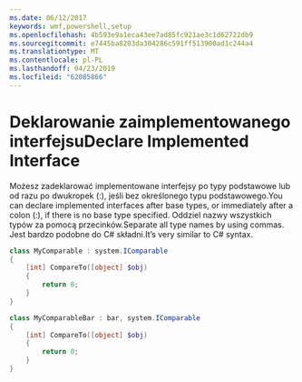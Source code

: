 ```yaml
---
ms.date: 06/12/2017
keywords: wmf,powershell,setup
ms.openlocfilehash: 4b593e9a1eca43ee7ad85fc921ae3c1d62722db9
ms.sourcegitcommit: e7445ba8203da304286c591ff513900ad1c244a4
ms.translationtype: MT
ms.contentlocale: pl-PL
ms.lasthandoff: 04/23/2019
ms.locfileid: "62085866"
---
```

# <a name="declare-implemented-interface"></a><span data-ttu-id="860d7-102">Deklarowanie zaimplementowanego interfejsu</span><span class="sxs-lookup"><span data-stu-id="860d7-102">Declare Implemented Interface</span></span>

<span data-ttu-id="860d7-103">Możesz zadeklarować implementowane interfejsy po typy podstawowe lub od razu po dwukropek (:), jeśli bez określonego typu podstawowego.</span><span class="sxs-lookup"><span data-stu-id="860d7-103">You can declare implemented interfaces after base types, or immediately after a colon (:), if there is no base type specified.</span></span> <span data-ttu-id="860d7-104">Oddziel nazwy wszystkich typów za pomocą przecinków.</span><span class="sxs-lookup"><span data-stu-id="860d7-104">Separate all type names by using commas.</span></span> <span data-ttu-id="860d7-105">Jest bardzo podobne do C# składni.</span><span class="sxs-lookup"><span data-stu-id="860d7-105">It’s very similar to C# syntax.</span></span>

```powershell
class MyComparable : system.IComparable
{
    [int] CompareTo([object] $obj)
    {
        return 0;
    }
}

class MyComparableBar : bar, system.IComparable
{
    [int] CompareTo([object] $obj)
    {
        return 0;
    }
}
```
